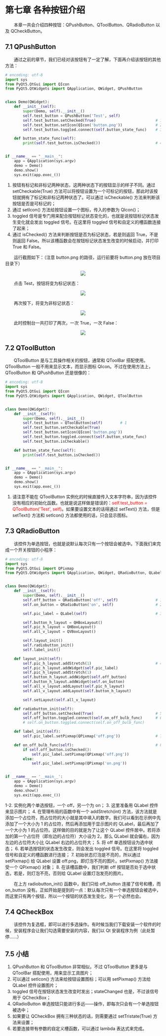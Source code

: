 # 第七章 各种按钮介绍

&emsp;&emsp;本章一共会介绍四种按钮：QPushButton、QToolButton、QRadioButton 以及 QCheckButton。<br>

## 7.1 QPushButton

&emsp;&emsp;通过之前的章节，我们已经对该按钮有了一定了解，下面再介绍该按钮的其他方法：

```python
# encoding: utf-8
import sys
from PyQt5.QtGui import QIcon
from PyQt5.QtWidgets import QApplication, QWidget, QPushButton


class Demo(QWidget):
    def __init__(self):
        super(Demo, self).__init__()
        self.test_button = QPushButton('Test', self)
        self.test_button.setChecked(True)                           # 1
        self.test_button.setIcon(QIcon('button.png'))               # 2
        self.test_button.toggled.connect(self.button_state_func)    # 3

    def button_state_func(self):
        print(self.test_button.isChecked())                         # 4


if __name__ == "__main__":
    app = QApplication(sys.argv)
    demo = Demo()
    demo.show()
    sys.exit(app.exec_())
```

1. 按钮有标记和非标记两种状态，这两种状态下的按钮显示的样子不同。通过 setCheckable(True) 方法可以将按钮设置为一个可标记的按钮，那此时该按钮就拥有了标记和非标记两种状态了。可以通过 isCheckable() 方法来判断该按钮是否是可标记的；
2. 通过 setIcon() 方法给按钮设置一个图标，传入的参数为 QIcon()；
3. toggled 信号是专门用来配合按钮标记状态变化的，也就是说按钮标记状态发生变化就会发出 toggled 信号。在这里将 toggled 信号和自定义的槽函数连接了起来；
4. 通过 isChecked() 方法来判断按钮是否为标记状态，若是则返回 True，不是则返回 False。所以该槽函数会在按钮标记状态发生改变的时候启动，并打印 True 和 False。

&emsp;&emsp;运行截图如下：（注意 button.png 的路径，运行前要将 button.png 放在项目目录下）

<div align=center>
<image src="images/7-1-1.png">
</div>

&emsp;&emsp;点击 Test，按钮将变为标记状态：

<div align=center>
<image src="images/7-1-2.png">
</div>

&emsp;&emsp;再次按下，将变为非标记状态：

<div align=center>
<image src="images/7-1-1.png">
</div>

&emsp;&emsp;此时控制台一共打印了两次，一次 True，一次 False：

<div align=center>
<image src="images/7-1-3.png">
</div>

## 7.2 QToolButton

&emsp;&emsp;QToolButton 是与工具操作相关的按钮，通常和 QToolBar 搭配使用。QToolButton 一般不用来显示文本，而显示图标 QIcon。不过在使用方法上，QToolButton 和 QPushButton 还是很像的：

```python
# encoding: utf-8
import sys
from PyQt5.QtGui import QIcon
from PyQt5.QtWidgets import QApplication, QWidget, QToolButton


class Demo(QWidget):
    def __init__(self):
        super(Demo, self).__init__()
        self.test_button = QToolButton(self)        # 1
        self.test_button.setCheckable(True)
        self.test_button.setIcon(QIcon('button.png'))
        self.test_button.toggled.connect(self.button_state_func)
        self.test_button.isCheckable()

    def button_state_func(self):
        print(self.test_button.isChecked())


if __name__ == "__main__":
    app = QApplication(sys.argv)
    demo = Demo()
    demo.show()
    sys.exit(app.exec_())
```

1. 请注意不能在 QToolButton 实例化的时候直接传入文本字符串，因为该控件没有相应的初始化函数。也就是说这样做是错误的：<font color="red">self.test_button = QToolButton('Test', self)</font>。如果要设置文本的话得通过 setText() 方法，但是 setText() 方法和 setIcon() 方法都使用的话，只会显示图标。

## 7.3 QRadioButton

&emsp;&emsp;该控件为单选按钮，也就是说默认每次只有一个按钮会被选中。下面我们来完成一个开关按钮的小程序：

```python
# encoding: utf-8
import sys
from PyQt5.QtGui import QPixmap
from PyQt5.QtWidgets import QApplication, QWidget, QRadioButton, QLabel, QHBoxLayout, QVBoxLayout


class Demo(QWidget):
    def __init__(self):
        super(Demo, self).__init__()
        self.off_button = QRadioButton('off', self)                 # 1
        self.on_button = QRadioButton('on', self)                   # 2

        self.pic_label = QLabel(self)                               # 3

        self.button_h_layout = QHBoxLayout()
        self.pic_h_layout = QHBoxLayout()
        self.all_v_layout = QVBoxLayout()

        self.layout_init()
        self.radiobutton_init()
        self.label_init()

    def layout_init(self):
        self.pic_h_layout.addStretch(1)                             # 4
        self.pic_h_layout.addWidget(self.pic_label)
        self.pic_h_layout.addStretch(1)
        self.button_h_layout.addWidget(self.off_button)
        self.button_h_layout.addWidget(self.on_button)
        self.all_v_layout.addLayout(self.pic_h_layout)
        self.all_v_layout.addLayout(self.button_h_layout)

        self.setLayout(self.all_v_layout)

    def radiobutton_init(self):
        self.off_button.setChecked(True)                            # 5
        self.off_button.toggled.connect(self.on_off_bulb_func)      # 6
        # self.on_button.toggled.connect(self.on_off_bulb_func)

    def label_init(self):
        self.pic_label.setPixmap(QPixmap('off.png'))                # 7

    def on_off_bulb_func(self):                                     # 8
        if self.off_button.isChecked():
            self.pic_label.setPixmap(QPixmap('off.png'))
        else:
            self.pic_label.setPixmap(QPixmap('on.png'))


if __name__ == '__main__':
    app = QApplication(sys.argv)
    demo = Demo()
    demo.show()
    sys.exit(app.exec_())
```

1-2. 实例化两个单选按钮，一个 off，另一个为 on；
3. 这里准备用 QLabel 控件来显示图片；
4. 在管理布局的函数中有一个 addStretch(int) 方法，该方法就是添加一个占位符，而占位符的大小就是其中填入的数字。我们可以看到在示例中先添加了一个大小为 1 的占位符，然后再添加用于显示图片的 QLabel，最后再加了一个大小为 1 的占位符。这样做的目的就是为了让这个 QLabel 控件居中。若将添加的第一个占位符（即左边的占位符）大小设为 2，那么 QLabel 就会偏右，因为左边的占位符大小比 QLabel 右边的占位符大；
5. 将 off 单选按钮设为选中状态；
6. 若单选按钮的状态发生改变，则会发出 toggled 信号。在这里将 toggled 信号和自定义的槽函数进行连接；
7. 初始状态灯泡是不亮的，所以通过 setPixmap() 给 QLabel 设置 off.png，即灯泡不亮的图片。setPixmap() 方法接受一个 QPixmap() 对象；
8. 在该槽函数中，我们判断 off 按钮是否处于选中状态，若是，则灯泡不亮，否则给 QLabel 设置灯泡发亮的图片。

&emsp;&emsp;在上方 radiobutton_init() 函数中，我们只给 off_button 连接了信号和槽，而 on_button 没有。正如开始是提到的一点：默认每次只有一个单选按钮会被选中，而这里只有两个按钮，所以一个按钮的状态发生变化，另一个必然也会。

## 7.4 QCheckBox

&emsp;&emsp;该控件为复选框，即可以进行多选操作。有时候当我们下载安装一个软件的时候，安装程序会让我们勾选需要安装的内容，我们以 Qt 安装程序为例（此处暂停……）

## 7.5 小结

1. QPushButton 和 QToolButton 非常相似，不过 QToolButton 更多是与 QToolBar 搭配使用，用来显示工具图片；
2. 可以通过 setIcon() 方法来给按钮设置图标；可以用 setPixmap() 方法给 QLabel 控件设置图片；
3. toggled 信号在按钮状态发生改变时发出；stateChanged 也是，不过该信号用于 QCheckBox；
4. QRadioButton 单选按钮只能进行多远——操作，即每次只会有一个单选按钮被选中；
5. 如果要让 QCheckBox 拥有三种状态的话，则需要通过 setTristate(True) 方法来设置；
6. 若要连接带有参数的自定义槽函数，可以通过 lambda 表达式来完成。